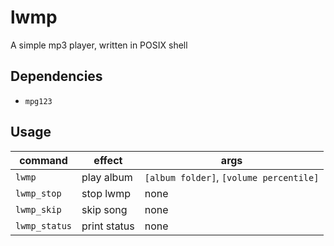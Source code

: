 # lwmp
A simple mp3 player, written in POSIX shell

## Dependencies
 - `mpg123`
## Usage
| command | effect | args |
|---------|--------|------|
|`lwmp`   |play album | `[album folder]`, `[volume percentile]` |
|`lwmp_stop`|stop lwmp | none |
|`lwmp_skip`|skip song | none |
|`lwmp_status`|print status | none |
